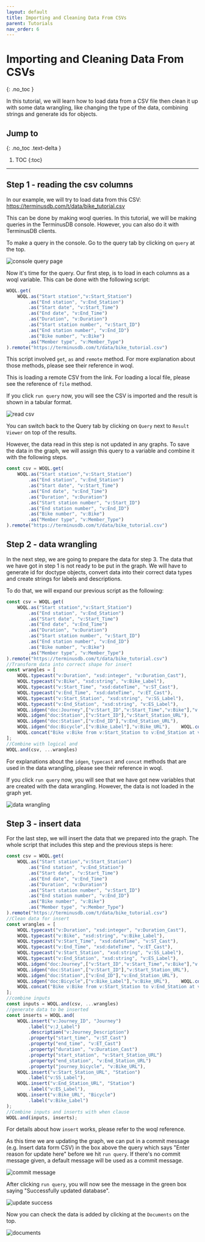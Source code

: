 ```yaml
---
layout: default
title: Importing and Cleaning Data From CSVs
parent: Tutorials
nav_order: 6
---
```


# Importing and Cleaning Data From CSVs
{: .no_toc }

In this tutorial, we will learn how to load data from a CSV file then clean it up with some data wrangling, like changing the type of the data, combining strings and generate ids for objects.

## Jump to
{: .no_toc .text-delta }

1. TOC
{:toc}

---

## Step 1 - reading the csv columns

In our example, we will try to load data from this CSV: <https://terminusdb.com/t/data/bike_tutorial.csv>

This can be done by making woql queries. In this tutorial, we will be making queries in the TerminusDB console. However, you can also do it with TerminusDB clients.

To make a query in the console. Go to the query tab by clicking on `query` at the top.

![console query page](/docs/assets/images/tutorials/console-query-page.png)

Now it's time for the query. Our first step, is to load in each columns as a woql variable. This can be done with the following script:

```js
WOQL.get(
    WOQL.as("Start station","v:Start_Station")
        .as("End station", "v:End_Station")
        .as("Start date", "v:Start_Time")
        .as("End date", "v:End_Time")
        .as("Duration", "v:Duration")
        .as("Start station number", "v:Start_ID")
        .as("End station number", "v:End_ID")
        .as("Bike number", "v:Bike")
        .as("Member type", "v:Member_Type")
).remote("https://terminusdb.com/t/data/bike_tutorial.csv")
```

This script involved `get`, `as` and `remote` method. For more explanation about those methods, please see their reference in woql.

This is loading a remote CSV from the link. For loading a local file, please see the reference of `file` method.

If you click `run query` now, you will see the CSV is imported and the result is shown in a tabular format.

![read csv](/docs/assets/images/tutorials/read-csv.png)

You can switch back to the Query tab by clicking on `Query` next to `Result Viewer` on top of the results.

However, the data read in this step is not updated in any graphs. To save the data in the graph, we will assign this query to a variable and combine it with the following steps.

```js
const csv = WOQL.get(
    WOQL.as("Start station","v:Start_Station")
        .as("End station", "v:End_Station")
        .as("Start date", "v:Start_Time")
        .as("End date", "v:End_Time")
        .as("Duration", "v:Duration")
        .as("Start station number", "v:Start_ID")
        .as("End station number", "v:End_ID")
        .as("Bike number", "v:Bike")
        .as("Member type", "v:Member_Type")
).remote("https://terminusdb.com/t/data/bike_tutorial.csv")
```

## Step 2 - data wrangling

In the next step, we are going to prepare the data for step 3. The data that we have got in step 1 is not ready to be put in the graph. We will have to generate id for doctype objects, convert data into their correct data types and create strings for labels and descriptions.

To do that, we will expand our previous script as the following:

```js
const csv = WOQL.get(
    WOQL.as("Start station","v:Start_Station")
        .as("End station", "v:End_Station")
        .as("Start date", "v:Start_Time")
        .as("End date", "v:End_Time")
        .as("Duration", "v:Duration")
        .as("Start station number", "v:Start_ID")
        .as("End station number", "v:End_ID")
        .as("Bike number", "v:Bike")
        .as("Member type", "v:Member_Type")
).remote("https://terminusdb.com/t/data/bike_tutorial.csv")
//Transform data into correct shape for insert
const wrangles = [
    WOQL.typecast("v:Duration", "xsd:integer", "v:Duration_Cast"),
    WOQL.typecast("v:Bike", "xsd:string", "v:Bike_Label"),
    WOQL.typecast("v:Start_Time", "xsd:dateTime", "v:ST_Cast"),
    WOQL.typecast("v:End_Time", "xsd:dateTime", "v:ET_Cast"),
    WOQL.typecast("v:Start_Station", "xsd:string", "v:SS_Label"),
    WOQL.typecast("v:End_Station", "xsd:string", "v:ES_Label"),
    WOQL.idgen("doc:Journey",["v:Start_ID","v:Start_Time","v:Bike"],"v:Journey_ID"),       
    WOQL.idgen("doc:Station",["v:Start_ID"],"v:Start_Station_URL"),
    WOQL.idgen("doc:Station",["v:End_ID"],"v:End_Station_URL"),
    WOQL.idgen("doc:Bicycle",["v:Bike_Label"],"v:Bike_URL"),    WOQL.concat("v:Start_ID - v:End_ID @ v:Start_Time","v:J_Label"),
    WOQL.concat("Bike v:Bike from v:Start_Station to v:End_Station at v:Start_Time until v:End_Time","v:Journey_Description")
];
//Combine with logical and
WOQL.and(csv, ...wrangles)
```

For explanations about the `idgen`, `typecast` and `concat` methods that are used in the data wrangling, please see their reference in woql.

If you click `run query` now, you will see that we have got new variables that are created with the data wrangling. However, the data is not loaded in the graph yet.

![data wrangling](/docs/assets/images/tutorials/data-wrangling.png)

## Step 3 - insert data

For the last step, we will insert the data that we prepared into the graph. The whole script that includes this step and the previous steps is here:

```js
const csv = WOQL.get(
    WOQL.as("Start station","v:Start_Station")
        .as("End station", "v:End_Station")
        .as("Start date", "v:Start_Time")
        .as("End date", "v:End_Time")
        .as("Duration", "v:Duration")
        .as("Start station number", "v:Start_ID")
        .as("End station number", "v:End_ID")
        .as("Bike number", "v:Bike")
        .as("Member type", "v:Member_Type")
).remote("https://terminusdb.com/t/data/bike_tutorial.csv")
//Clean data for insert
const wrangles = [
    WOQL.typecast("v:Duration", "xsd:integer", "v:Duration_Cast"),
    WOQL.typecast("v:Bike", "xsd:string", "v:Bike_Label"),
    WOQL.typecast("v:Start_Time", "xsd:dateTime", "v:ST_Cast"),
    WOQL.typecast("v:End_Time", "xsd:dateTime", "v:ET_Cast"),
    WOQL.typecast("v:Start_Station", "xsd:string", "v:SS_Label"),
    WOQL.typecast("v:End_Station", "xsd:string", "v:ES_Label"),
    WOQL.idgen("doc:Journey",["v:Start_ID","v:Start_Time","v:Bike"],"v:Journey_ID"),       
    WOQL.idgen("doc:Station",["v:Start_ID"],"v:Start_Station_URL"),
    WOQL.idgen("doc:Station",["v:End_ID"],"v:End_Station_URL"),
    WOQL.idgen("doc:Bicycle",["v:Bike_Label"],"v:Bike_URL"),    WOQL.concat("v:Start_ID - v:End_ID @ v:Start_Time","v:J_Label"),
    WOQL.concat("Bike v:Bike from v:Start_Station to v:End_Station at v:Start_Time until v:End_Time","v:Journey_Description")
];
//combine inputs
const inputs = WOQL.and(csv, ...wrangles)
//generate data to be inserted
const inserts = WOQL.and(
    WOQL.insert("v:Journey_ID", "Journey")
        .label("v:J_Label")
        .description("v:Journey_Description")
        .property("start_time", "v:ST_Cast")
        .property("end_time", "v:ET_Cast")
        .property("duration", "v:Duration_Cast")
        .property("start_station", "v:Start_Station_URL")
        .property("end_station", "v:End_Station_URL")
        .property("journey_bicycle", "v:Bike_URL"),
    WOQL.insert("v:Start_Station_URL", "Station")
        .label("v:SS_Label"),
    WOQL.insert("v:End_Station_URL", "Station")
        .label("v:ES_Label"),
    WOQL.insert("v:Bike_URL", "Bicycle")
        .label("v:Bike_Label")
);
//Combine inputs and inserts with when clause
WOQL.and(inputs, inserts);
```

For details about how `insert` works, please refer to the woql reference.

As this time we are updating the graph, we can put in a commit message (e.g. Insert data form CSV) in the box above the query which says "Enter reason for update here" before we hit `run query`. If there's no commit message given, a default message will be used as a commit message.

![commit message](/docs/assets/images/tutorials/commit-message.png)

After clicking `run query`, you will now see the message in the green box saying "Successfully updated database".

![update success](/docs/assets/images/tutorials/update-success.png)

Now you can check the data is added by clicking at the `Documents` on the top.

![documents](/docs/assets/images/tutorials/documents.png)

